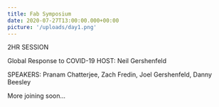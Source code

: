 ```yaml
---
title: Fab Symposium
date: 2020-07-27T13:00:00.000+00:00
picture: '/uploads/day1.png'
---
```


2HR SESSION

Global Response to COVID-19
HOST: Neil Gershenfeld 

SPEAKERS: Pranam Chatterjee, Zach Fredin, Joel Gershenfeld, Danny Beesley

More joining soon...

